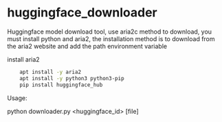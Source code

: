 # huggingface_downloader

Huggingface model download tool, use aria2c method to download, you must install python and aria2, the installation method is to download from the aria2 website and add the path environment variable

install aria2

```sh
    apt install -y aria2
    apt install -y python3 python3-pip
    pip install huggingface_hub
```

Usage:

python downloader.py <huggingface_id> [file]


